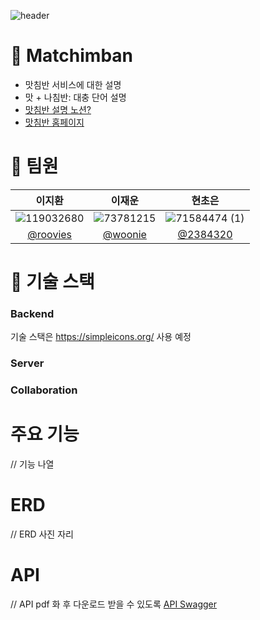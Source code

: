 ![header](https://capsule-render.vercel.app/api?type=cylinder&color=0078ff&height=150&section=header&fontSize=65&fontColor=ffffff&text=Matchimban&fontAlignY=50)

# 🧭 Matchimban
- 맛침반 서비스에 대한 설명
- 맛 + 나침반: 대충 단어 설명
- [맛침반 설명 노션?]()
- [맛침반 홈페이지]()

# 🙋 팀원

|이지환|이재운|현초은|
|:---:|:---:|:---:|
|![119032680](https://github.com/Matchimban/backend/assets/71584474/1622839c-913c-48ee-9ac5-fecf0896b3e5)|![73781215](https://github.com/Matchimban/backend/assets/71584474/32a54fdc-8ba0-4eb9-b66e-71c7201967b4)|![71584474 (1)](https://github.com/Matchimban/backend/assets/71584474/a13b3da7-ebec-424a-bb1f-38ed7c2646e4)|
|[@roovies](https://github.com/roovies)|[@woonie](https://github.com/woonie155)|[@2384320](https://github.com/2384320)|

# 🔧 기술 스택
### Backend
기술 스택은 https://simpleicons.org/ 사용 예정
### Server
  
### Collaboration

# 주요 기능

// 기능 나열

# ERD

// ERD 사진 자리

# API

// API pdf 화 후 다운로드 받을 수 있도록
[API Swagger]()
